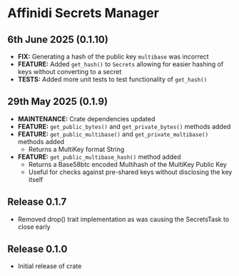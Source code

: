 # Affinidi Secrets Manager

## 6th June 2025 (0.1.10)

* **FIX:** Generating a hash of the public key `multibase` was incorrect
* **FEATURE:** Added `get_hash()` to `Secrets` allowing for easier hashing of keys
without converting to a secret
* **TESTS:** Added more unit tests to test functionality of `get_hash()`

## 29th May 2025 (0.1.9)

* **MAINTENANCE:** Crate dependencies updated
* **FEATURE:** `get_public_bytes()` and `get_private_bytes()` methods added
* **FEATURE:** `get_public_multibase()` and `get_private_multibase()` methods added
  * Returns a MultiKey format String
* **FEATURE:** `get_public_multibase_hash()` method added
  * Returns a Base58btc encoded Multihash of the MultiKey Public Key
  * Useful for checks against pre-shared keys without disclosing the key itself

## Release 0.1.7

* Removed drop() trait implementation as was causing the SecretsTask to close early

## Release 0.1.0

* Initial release of crate
